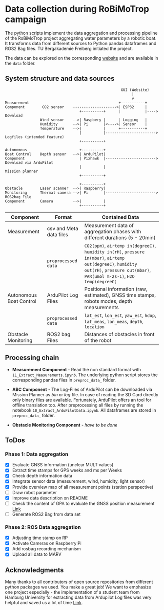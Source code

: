 # Data collection during RoBiMoTrop campaign  

The python scripts implement the data aggregation and processing pipeline of the RoBiMoTrop project aggregating water parameters by a robotic boat. It transforms data from different sources to Python pandas dataframes and ROS2 Bag files. TU Bergakademie Freiberg initiated the project.

The data can be explored on the corresponding [website](https://sebastianzug.github.io/RoBiMo_Trop_DataSet/) and are available in the `data` folder. 

## System structure and data sources

```
                                                     GUI (Website)
                                                          |
                                                          v
Measurement                                         +-----------+
Component        CO2 sensor    -------------------->| ESP32     |
                                  +----------+      |           |----> Download          
                Wind sensor    -->| Raspbery |      | Logging   |
                Humidity       -->| Pi       |<---->| Sensor    |
                Temperature    -->|          |      +-----------+
                                  |          |-----------------------> Logfiles (intended feature)
                                  +----------+     
                                                    
Autonomous                        +----------+    
Boat Control    Depth sensor   -->| ArduPilot|
Component                         | Pixhawk  |-----------------------> Download via ArduPilot
                                  |          |                         Mission planner
                                  +----------+
  
                                  +----------+ 
Obstacle        Laser scanner  -->| Raspberry|
Monitoring      Thermal camera -->| Pi       |-----------------------> ROS2bag File  
Component       Camera         -->|          |  
                                  +----------+
```

| Component                | Format                  | Contained Data                                                                                                                                                                       |
| ------------------------ | ----------------------- | ------------------------------------------------------------------------------------------------------------------------------------------------------------------------------------ |
| Measurement              | csv and Meta data files | Measurement data of aggregation phases with different durations (5 - 20min)                                                                                                           |
|                          | `proprocessed data`     | `CO2(ppm)`, `airtemp in(degreeC)`, `humidity in(rH)`, `pressure in(mbar)`, `airtemp out(degreeC)`, `humidity out(rH)`, `pressure out(mbar)`, `PAR(umol m-2s-1)`, `H2O temp(degreeC)` |
| Autonomous Boat Control | ArduPilot Log Files     | Positional information (raw, estimated), GNSS time stamps, robots modes, depth measurements                                                                                          |
|                          | `proprocessed data`     | `lat_est`, `lon_est`, `yaw_est`, `hdop`, `lat_meas`, `lon_meas`, `depth`, `location`                                                                                                                                                                                   |
| Obstacle Monitoring      | ROS2 bag Files          | Distances of obstacles in front of the robot                                                                                                                                         |


## Processing chain 

+ __Measurement Component__ - Read the non standard format with `11_Extract_Measurements.ipynb`. The underlying python script stores the corresponding pandas files in `preproc_data_` folder.


+ __ABC Component__ - The Log-Files of ArduPilot can be downloaded via Mission Planner as _bin_ or _log_ file. In case of reading the SD Card directly only binary files are available. Fortunately, ArduPilot offers an tool for offline translation too. After preprocessing all files by running the notebook `10_Extract_ArduPilotData.ipynb`. All dataframes are stored in `preproc_data_` folder.

+ __Obstacle Monitoring Component__ - _have to be done_

## ToDos

### Phase 1: Data aggregation

- [X] Evaluate GNSS information (unclear MULT values)
- [X] Extract time stamps for GPS weeks and ms per Weeks
- [X] Check depth information data 
- [X] Integrate sensor data (measurement, wind, humidity, light sensor)
- [X] Provide overview map of all measurement points (station perspective)
- [ ] Draw robot parameter
- [X] Improve data description on README
- [ ] Check the content of GPA to evaluate the GNSS position measurement [Link](https://ardupilot.org/copter/docs/logmessages.html)
- [ ] Generate ROS2 Bag from data set

### Phase 2: ROS Data aggregation

- [X] Adjusting time stamp on RP
- [X] Activate Cameras on Raspberry Pi
- [X] Add rosbag recording mechanism
- [X] Upload all data to MARV

## Acknowledgments

Many thanks to all contributors of open source repositories from different python packages we used. You make a great job!
We want to emphasize one project especially - the implementation of a student team from Hamburg University for extracting data from  Ardupilot Log files was very helpful and saved us a lot of time [Link](https://gitlab.rrz.uni-hamburg.de/bay2789/bslogfiles/-/tree/master). 